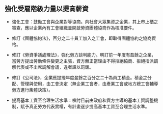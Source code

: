 ## 強化受雇階級力量以提高薪資

* 強化工會：鼓勵工會與企業對等協商。向社會大眾集資之企業，其上市上櫃之審查，應以企業內有工會組織並開啟勞資團體協商作為核准要件。

* 修訂《團體協約法》，百分之二十員工加入之工會，即取得團體協約之協商資格。

* 修訂《勞資爭議處理法》，強化勞方談判能力。明訂前一年度有盈餘之企業，當勞方提出勞動條件變更之主張，資方無正當理由不得拒絕協商、拒絕指派調解代表或不出席調解會議，違者課以罰鍰。

* 修訂《公司法》，企業應提撥年度盈餘之百分之二十為員工積金。積金之分配、管理與使用，由工會決定（無企業工會者，由產業工會或地方總工會輔導勞方進行集體決策）。

* 提高基本工資至合理生活水準：檢討目前由政府和資方主導的基本工資調整機制，賦予真正勞方代表實權，有計畫逐步提高基本工資至合理生活水準。
